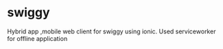# swiggy
Hybrid app ,mobile web client for swiggy using ionic. Used serviceworker for offline application
